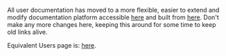 All user documentation has moved to a more flexible, easier to extend and modify documentation platform accessible [here](https://docs.tubearchivist.com) and built from [here](https://github.com/tubearchivist/docs). Don't make any more changes here, keeping this around for some time to keep old links alive.

Equivalent Users page is: [here](https://docs.tubearchivist.com/users/).
